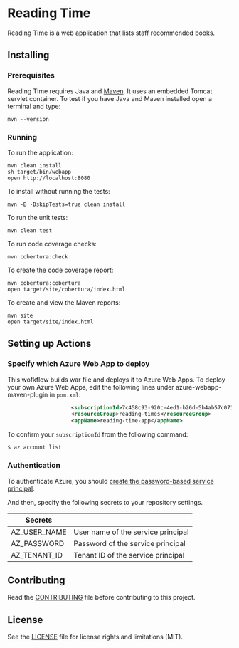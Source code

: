# Reading Time
Reading Time is a web application that lists staff recommended books.

## Installing

### Prerequisites
Reading Time requires Java and [Maven](https://maven.apache.org/). It uses an embedded Tomcat servlet container. To test if you have Java and Maven installed open a terminal and type:
```
mvn --version
```

### Running

To run the application:
```
mvn clean install
sh target/bin/webapp
open http://localhost:8080
```

To install without running the tests:
```
mvn -B -DskipTests=true clean install
```
To run the unit tests:
```
mvn clean test
```
To run code coverage checks:
```
mvn cobertura:check
```
To create the code coverage report:
```
mvn cobertura:cobertura
open target/site/cobertura/index.html
```
To create and view the Maven reports:
```
mvn site
open target/site/index.html
```

## Setting up Actions

### Specify which Azure Web App to deploy

This wofkflow builds war file and deploys it to Azure Web Apps. To deploy your own Azure Web Apps, edit the following lines under azure-webapp-maven-plugin in `pom.xml`:

```xml
                    <subscriptionId>7c458c93-920c-4ed1-b26d-5b4ab57c0711</subscriptionId>
                    <resourceGroup>reading-times</resourceGroup>
                    <appName>reading-time-app</appName>
```

To confirm your `subscriptionId` from the following command:

```shell
$ az account list
```

### Authentication

To authenticate Azure, you should [create the password-based service principal](https://docs.microsoft.com/ja-jp/cli/azure/create-an-azure-service-principal-azure-cli?view=azure-cli-latest#password-based-authentication).

And then, specify the following secrets to your repository settings.

| Secrets |  |
| --- | --- |
| AZ_USER_NAME | User name of the service principal |
| AZ_PASSWORD | Password of the service principal |
| AZ_TENANT_ID | Tenant ID of the service principal |

## Contributing
Read the [CONTRIBUTING](.github/CONTRIBUTING.md) file before contributing to this project.

## License
See the [LICENSE](LICENSE.md) file for license rights and limitations (MIT).
